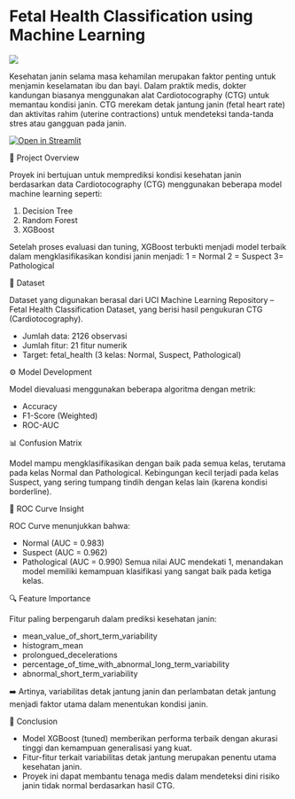 # Fetal Health Classification using Machine Learning

<img src = "https://akcdn.detik.net.id/community/media/visual/2022/12/02/cardiotocography-atau-ctg-1_169.jpeg?w=620">

Kesehatan janin selama masa kehamilan merupakan faktor penting untuk menjamin keselamatan ibu dan bayi.
Dalam praktik medis, dokter kandungan biasanya menggunakan alat Cardiotocography (CTG) untuk memantau kondisi janin.
CTG merekam detak jantung janin (fetal heart rate) dan aktivitas rahim (uterine contractions) untuk mendeteksi tanda-tanda stres atau gangguan pada janin.

[![Open in Streamlit](https://static.streamlit.io/badges/streamlit_badge_black_white.svg)](https://finpro-elofauq0.streamlit.app/)

📘 Project Overview

Proyek ini bertujuan untuk memprediksi kondisi kesehatan janin berdasarkan data Cardiotocography (CTG) menggunakan beberapa model machine learning seperti:
1. Decision Tree
2. Random Forest
3. XGBoost

Setelah proses evaluasi dan tuning, XGBoost terbukti menjadi model terbaik dalam mengklasifikasikan kondisi janin menjadi:
1 = Normal
2 = Suspect
3= Pathological

🧠 Dataset

Dataset yang digunakan berasal dari UCI Machine Learning Repository – Fetal Health Classification Dataset, yang berisi hasil pengukuran CTG (Cardiotocography).

- Jumlah data: 2126 observasi
- Jumlah fitur: 21 fitur numerik
- Target: fetal_health (3 kelas: Normal, Suspect, Pathological)

⚙️ Model Development

Model dievaluasi menggunakan beberapa algoritma dengan metrik:

- Accuracy
- F1-Score (Weighted)
- ROC-AUC

📊 Confusion Matrix

Model mampu mengklasifikasikan dengan baik pada semua kelas, terutama pada kelas Normal dan Pathological.
Kebingungan kecil terjadi pada kelas Suspect, yang sering tumpang tindih dengan kelas lain (karena kondisi borderline).

🧩 ROC Curve Insight

ROC Curve menunjukkan bahwa:

- Normal (AUC = 0.983)
- Suspect (AUC = 0.962)
- Pathological (AUC = 0.990)
Semua nilai AUC mendekati 1, menandakan model memiliki kemampuan klasifikasi yang sangat baik pada ketiga kelas.

🔍 Feature Importance

Fitur paling berpengaruh dalam prediksi kesehatan janin:

- mean_value_of_short_term_variability
- histogram_mean
- prolongued_decelerations
- percentage_of_time_with_abnormal_long_term_variability
- abnormal_short_term_variability

➡️ Artinya, variabilitas detak jantung janin dan perlambatan detak jantung menjadi faktor utama dalam menentukan kondisi janin.

🧾 Conclusion

- Model XGBoost (tuned) memberikan performa terbaik dengan akurasi tinggi dan kemampuan generalisasi yang kuat.
- Fitur-fitur terkait variabilitas detak jantung merupakan penentu utama kesehatan janin.
- Proyek ini dapat membantu tenaga medis dalam mendeteksi dini risiko janin tidak normal berdasarkan hasil CTG.
